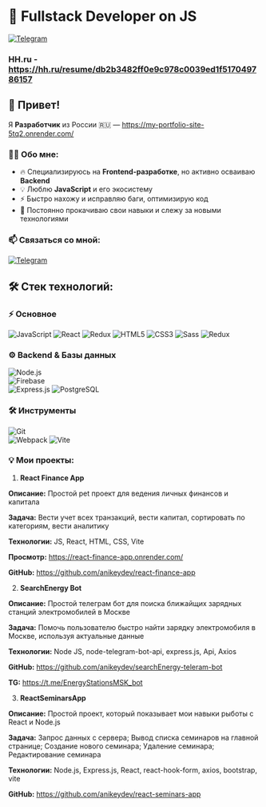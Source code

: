 # 🚀 Fullstack Developer on JS  

[![Telegram](https://img.shields.io/badge/Telegram-26A5E4?style=for-the-badge&logo=telegram&logoColor=white)](https://t.me/anikey_va)

### HH.ru - https://hh.ru/resume/db2b3482ff0e9c978c0039ed1f517049786157

## 👋 Привет!  

Я **Разработчик** из России 🇷🇺  — https://my-portfolio-site-5tq2.onrender.com/

### 👨‍💻 Обо мне:  
- 🔥 Специализируюсь на **Frontend-разработке**, но активно осваиваю **Backend**  
- 💡 Люблю **JavaScript** и его экосистему  
- ⚡ Быстро нахожу и исправляю баги, оптимизирую код  
- 🚀 Постоянно прокачиваю свои навыки и слежу за новыми технологиями  

### 📫 Связаться со мной:  
[![Telegram](https://img.shields.io/badge/Telegram-26A5E4?style=for-the-badge&logo=telegram&logoColor=white)](https://t.me/anikey_va)  

## 🛠 Стек технологий:  
### ⚡ Основное  
![JavaScript](https://img.shields.io/badge/JavaScript-F7DF1E?style=for-the-badge&logo=javascript&logoColor=black)
![React](https://img.shields.io/badge/React-61DAFB?style=for-the-badge&logo=react&logoColor=black)
![Redux](https://img.shields.io/badge/Redux-764ABC?style=for-the-badge&logo=redux&logoColor=white) 
![HTML5](https://img.shields.io/badge/HTML5-E34F26?style=for-the-badge&logo=html5&logoColor=white)
![CSS3](https://img.shields.io/badge/CSS3-1572B6?style=for-the-badge&logo=css3&logoColor=white)
![Sass](https://img.shields.io/badge/Sass-CC6699?style=for-the-badge&logo=sass&logoColor=white)
![Redux](https://img.shields.io/badge/Redux-593D88?style=for-the-badge&logo=redux&logoColor=white)

### ⚙️ Backend & Базы данных  
![Node.js](https://img.shields.io/badge/Node.js-339933?style=for-the-badge&logo=node.js&logoColor=white)  
![Firebase](https://img.shields.io/badge/Firebase-FFCA28?style=for-the-badge&logo=firebase&logoColor=black)  
![Express.js](https://img.shields.io/badge/Express.js-000000?style=for-the-badge&logo=express&logoColor=white)
![PostgreSQL](https://img.shields.io/badge/PostgreSQL-316192?style=for-the-badge&logo=postgresql&logoColor=white)

### 🛠 Инструменты  
![Git](https://img.shields.io/badge/Git-F05032?style=for-the-badge&logo=git&logoColor=white)  
![Webpack](https://img.shields.io/badge/Webpack-8DD6F9?style=for-the-badge&logo=webpack&logoColor=black)
![Vite](https://img.shields.io/badge/Powered_by-Vite-%2347C1D6)

### 💡 Мои проекты:

1. **React Finance App**

**Описание:** Простой pet проект для ведения личных финансов и капитала

**Задача:** Вести учет всех транзакций, вести капитал, сортировать по категориям, вести аналитику

**Технологии:** JS, React, HTML, CSS, Vite

**Просмотр:** https://react-finance-app.onrender.com/

**GitHub:** https://github.com/anikeydev/react-finance-app

2. **SearchEnergy Bot**

**Описание:** Простой телеграм бот для поиска ближайщих зарядных станций электромобилей в Москве

**Задача:** Помочь пользователю быстро найти зарядку электромобиля в Москве, используя актуальные данные

**Технологии:** Node JS, node-telegram-bot-api, express.js, Api, Axios

**GitHub:** https://github.com/anikeydev/searchEnergy-teleram-bot

**TG:** https://t.me/EnergyStationsMSK_bot

3. **ReactSeminarsApp**

**Описание:** Простой проект, который показывает мои навыки рыботы с React и Node.js

**Задача:** Запрос данных с сервера; Вывод списка семинаров на главной странице; Создание нового семинара; Удаление семинара; Редактирование семинара

**Технологии:** Node.js, Express.js, React, react-hook-form, axios, bootstrap, vite

**GitHub:** https://github.com/anikeydev/react-seminars-app
